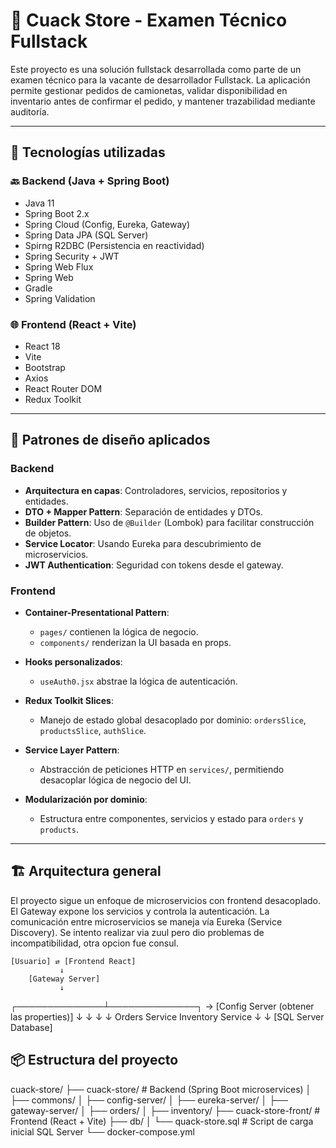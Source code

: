 # 🛒 Cuack Store - Examen Técnico Fullstack

Este proyecto es una solución fullstack desarrollada como parte de un examen técnico para la vacante de desarrollador Fullstack. La aplicación permite gestionar pedidos de camionetas, validar disponibilidad en inventario antes de confirmar el pedido, y mantener trazabilidad mediante auditoría.

---

## 🧰 Tecnologías utilizadas

### 🔙 Backend (Java + Spring Boot)
- Java 11
- Spring Boot 2.x
- Spring Cloud (Config, Eureka, Gateway)
- Spring Data JPA (SQL Server)
- Spirng R2DBC (Persistencia en reactividad)
- Spring Security + JWT
- Spring Web Flux
- Spring Web
- Gradle
- Spring Validation

### 🌐 Frontend (React + Vite)
- React 18
- Vite
- Bootstrap
- Axios
- React Router DOM
- Redux Toolkit

---

## 🧠 Patrones de diseño aplicados

### Backend

- **Arquitectura en capas**: Controladores, servicios, repositorios y entidades.
- **DTO + Mapper Pattern**: Separación de entidades y DTOs.
- **Builder Pattern**: Uso de `@Builder` (Lombok) para facilitar construcción de objetos.
- **Service Locator**: Usando Eureka para descubrimiento de microservicios.
- **JWT Authentication**: Seguridad con tokens desde el gateway.

### Frontend

- **Container-Presentational Pattern**: 
  - `pages/` contienen la lógica de negocio.
  - `components/` renderizan la UI basada en props.

- **Hooks personalizados**:
  - `useAuth0.jsx` abstrae la lógica de autenticación.

- **Redux Toolkit Slices**:
  - Manejo de estado global desacoplado por dominio: `ordersSlice`, `productsSlice`, `authSlice`.

- **Service Layer Pattern**:
  - Abstracción de peticiones HTTP en `services/`, permitiendo desacoplar lógica de negocio del UI.

- **Modularización por dominio**:
  - Estructura entre componentes, servicios y estado para `orders` y `products`.

---

## 🏗️ Arquitectura general

El proyecto sigue un enfoque de microservicios con frontend desacoplado. El Gateway expone los servicios y controla la autenticación. La comunicación entre microservicios se maneja vía Eureka (Service Discovery). Se intento realizar via zuul pero dio problemas de incompatibilidad, otra opcion fue consul.

    [Usuario] ⇄ [Frontend React]
               ↓
        [Gateway Server]
               ↓
┌──────────────┴──────────────┐ -> [Config Server (obtener las properties)]
↓        ↓        ↓         ↓
Orders Service Inventory Service
              ↓ ↓
    [SQL Server Database]

## 📦 Estructura del proyecto
cuack-store/
├── cuack-store/         # Backend (Spring Boot microservices)
│   ├── commons/
│   ├── config-server/
│   ├── eureka-server/
│   ├── gateway-server/
│   ├── orders/
│   ├── inventory/
├── cuack-store-front/   # Frontend (React + Vite)
├── db/
│   └── quack-store.sql  # Script de carga inicial SQL Server
└── docker-compose.yml